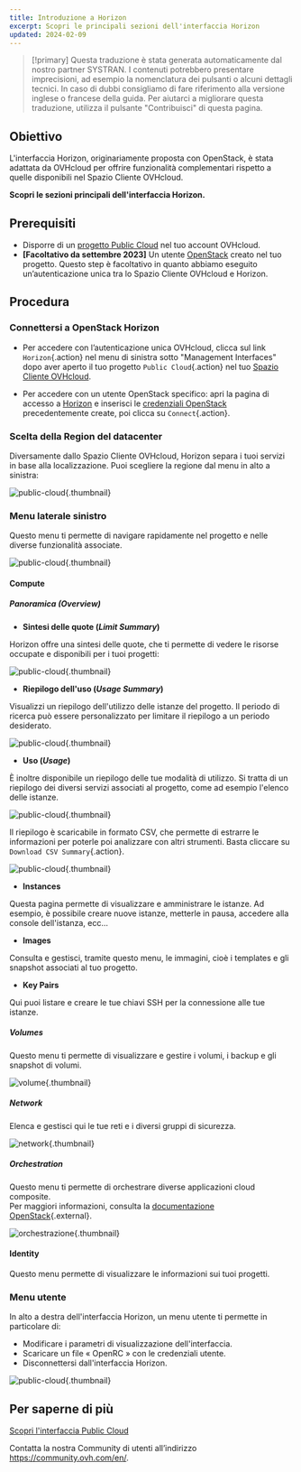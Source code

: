 ```yaml
---
title: Introduzione a Horizon
excerpt: Scopri le principali sezioni dell'interfaccia Horizon
updated: 2024-02-09
---
```


> [!primary]
> Questa traduzione è stata generata automaticamente dal nostro partner SYSTRAN. I contenuti potrebbero presentare imprecisioni, ad esempio la nomenclatura dei pulsanti o alcuni dettagli tecnici. In caso di dubbi consigliamo di fare riferimento alla versione inglese o francese della guida. Per aiutarci a migliorare questa traduzione, utilizza il pulsante "Contribuisci" di questa pagina.
>

## Obiettivo

L'interfaccia Horizon, originariamente proposta con OpenStack, è stata adattata da OVHcloud per offrire funzionalità complementari rispetto a quelle disponibili nel Spazio Cliente OVHcloud.

**Scopri le sezioni principali dell'interfaccia Horizon.**

## Prerequisiti

- Disporre di un [progetto Public Cloud](/pages/public_cloud/compute/create_a_public_cloud_project) nel tuo account OVHcloud.
- **[Facoltativo da settembre 2023]** Un utente [OpenStack](/pages/public_cloud/compute/create_and_delete_a_user) creato nel tuo progetto. Questo step è facoltativo in quanto abbiamo eseguito un’autenticazione unica tra lo Spazio Cliente OVHcloud e Horizon.

## Procedura

### Connettersi a OpenStack Horizon

* Per accedere con l’autenticazione unica OVHcloud, clicca sul link `Horizon`{.action} nel menu di sinistra sotto "Management Interfaces" dopo aver aperto il tuo progetto `Public Cloud`{.action} nel tuo [Spazio Cliente OVHcloud](https://www.ovh.com/auth/?action=gotomanager&from=https://www.ovh.it/&ovhSubsidiary=it).

* Per accedere con un utente OpenStack specifico: apri la pagina di accesso a [Horizon](https://horizon.cloud.ovh.net/auth/login/) e inserisci le [credenziali OpenStack](/pages/public_cloud/compute/create_and_delete_a_user) precedentemente create, poi clicca su `Connect`{.action}.

### Scelta della Region del datacenter

Diversamente dallo Spazio Cliente OVHcloud, Horizon separa i tuoi servizi in base alla localizzazione. Puoi scegliere la regione dal menu in alto a sinistra:

![public-cloud](images/region2021.png){.thumbnail}

### Menu laterale sinistro

Questo menu ti permette di navigare rapidamente nel progetto e nelle diverse funzionalità associate.

![public-cloud](images/leftmenu2021.png){.thumbnail}

#### Compute

##### **Panoramica (*Overview*)**

- **Sintesi delle quote (*Limit Summary*)**

Horizon offre una sintesi delle quote, che ti permette di vedere le risorse occupate e disponibili per i tuoi progetti:

![public-cloud](images/quotas2021.png){.thumbnail}

- **Riepilogo dell'uso (*Usage Summary*)**

Visualizzi un riepilogo dell'utilizzo delle istanze del progetto. Il periodo di ricerca può essere personalizzato per limitare il riepilogo a un periodo desiderato.

![public-cloud](images/usagesummary2021.png){.thumbnail}

- **Uso (*Usage*)**

È inoltre disponibile un riepilogo delle tue modalità di utilizzo. Si tratta di un riepilogo dei diversi servizi associati al progetto, come ad esempio l'elenco delle istanze.

![public-cloud](images/usage2021.png){.thumbnail}

Il riepilogo è scaricabile in formato CSV, che permette di estrarre le informazioni per poterle poi analizzare con altri strumenti. Basta cliccare su `Download CSV Summary`{.action}.

![public-cloud](images/csv2021.png){.thumbnail}

- **Instances**

Questa pagina permette di visualizzare e amministrare le istanze. Ad esempio, è possibile creare nuove istanze, metterle in pausa, accedere alla console dell'istanza, ecc...

- **Images**

Consulta e gestisci, tramite questo menu, le immagini, cioè i templates e gli snapshot associati al tuo progetto.

- **Key Pairs**

Qui puoi listare e creare le tue chiavi SSH per la connessione alle tue istanze.

##### **Volumes**

Questo menu ti permette di visualizzare e gestire i volumi, i backup e gli snapshot di volumi.

![volume](images/volumes2021.png){.thumbnail}

##### **Network**

Elenca e gestisci qui le tue reti e i diversi gruppi di sicurezza. 

![network](images/network2021.png){.thumbnail}

##### **Orchestration**

Questo menu ti permette di orchestrare diverse applicazioni cloud composite.<br>
Per maggiori informazioni, consulta la [documentazione OpenStack](https://docs.openstack.org/horizon/pike/user/stacks.html){.external}.

![orchestrazione](images/orchestration2021.png){.thumbnail}

#### Identity

Questo menu permette di visualizzare le informazioni sui tuoi progetti.

### Menu utente

In alto a destra dell'interfaccia Horizon, un menu utente ti permette in particolare di: 

- Modificare i parametri di visualizzazione dell'interfaccia.
- Scaricare un file « OpenRC » con le credenziali utente.
- Disconnettersi dall'interfaccia Horizon.

![public-cloud](images/username2021.png){.thumbnail}

## Per saperne di più

[Scopri l'interfaccia Public Cloud](/pages/public_cloud/compute/03-public-cloud-interface-walk-me)
 
Contatta la nostra Community di utenti all’indirizzo <https://community.ovh.com/en/>.